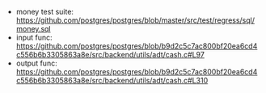 * money test suite: https://github.com/postgres/postgres/blob/master/src/test/regress/sql/money.sql
* input func: https://github.com/postgres/postgres/blob/b9d2c5c7ac800bf20ea6cd4c556b6b3305863a8e/src/backend/utils/adt/cash.c#L97
* output func: https://github.com/postgres/postgres/blob/b9d2c5c7ac800bf20ea6cd4c556b6b3305863a8e/src/backend/utils/adt/cash.c#L310
